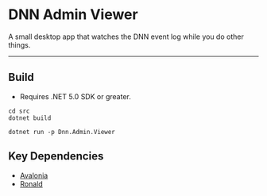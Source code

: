 # DNN Admin Viewer

A small desktop app that watches the DNN event log while you do other things.

---

## Build

- Requires .NET 5.0 SDK or greater.

```
cd src
dotnet build
```

```
dotnet run -p Dnn.Admin.Viewer
```

## Key Dependencies

- [Avalonia](https://github.com/AvaloniaCommunity/Avalonia.FuncUI)
- [Ronald](https://github.com/pimbrouwers/Donald)